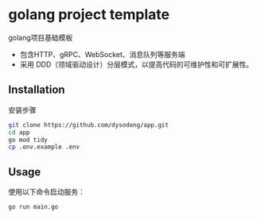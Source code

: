 golang project template
==========
golang项目基础模板

- 包含HTTP、gRPC、WebSocket、消息队列等服务端
- 采用 DDD（领域驱动设计）分层模式，以提高代码的可维护性和可扩展性。

Installation
------------
安装步骤
```sh
git clone https://github.com/dysodeng/app.git
cd app
go mod tidy
cp .env.example .env
```

Usage
-----
使用以下命令启动服务：
```sh
go run main.go
```
